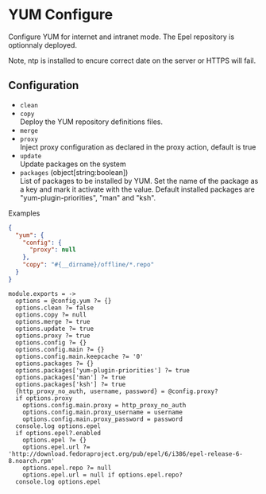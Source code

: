 
# YUM Configure

Configure YUM for internet and intranet mode. The Epel repository is optionnaly
deployed.

Note, ntp is installed to encure correct date on the server or HTTPS will fail.

## Configuration

*   `clean`   
*   `copy`   
    Deploy the YUM repository definitions files.   
*   `merge`   
*   `proxy`   
    Inject proxy configuration as declared in the proxy 
    action, default is true   
*   `update`   
    Update packages on the system   
*   `packages` (object[string:boolean])   
    List of packages to be installed by YUM. Set the name of the package as a
    key and mark it activate with the value. Default installed packages are
    "yum-plugin-priorities", "man" and "ksh".   

Examples

```json
{
  "yum": {
    "config": {
      "proxy": null
    },
    "copy": "#{__dirname}/offline/*.repo"
  }
}
```

    module.exports = ->
      options = @config.yum ?= {}
      options.clean ?= false
      options.copy ?= null
      options.merge ?= true
      options.update ?= true
      options.proxy ?= true
      options.config ?= {}
      options.config.main ?= {}
      options.config.main.keepcache ?= '0'
      options.packages ?= {}
      options.packages['yum-plugin-priorities'] ?= true
      options.packages['man'] ?= true
      options.packages['ksh'] ?= true
      {http_proxy_no_auth, username, password} = @config.proxy?
      if options.proxy
        options.config.main.proxy = http_proxy_no_auth
        options.config.main.proxy_username = username
        options.config.main.proxy_password = password
      console.log options.epel
      if options.epel?.enabled
        options.epel ?= {}
        options.epel.url ?= 'http://download.fedoraproject.org/pub/epel/6/i386/epel-release-6-8.noarch.rpm'
        options.epel.repo ?= null
        options.epel.url = null if options.epel.repo?
      console.log options.epel
